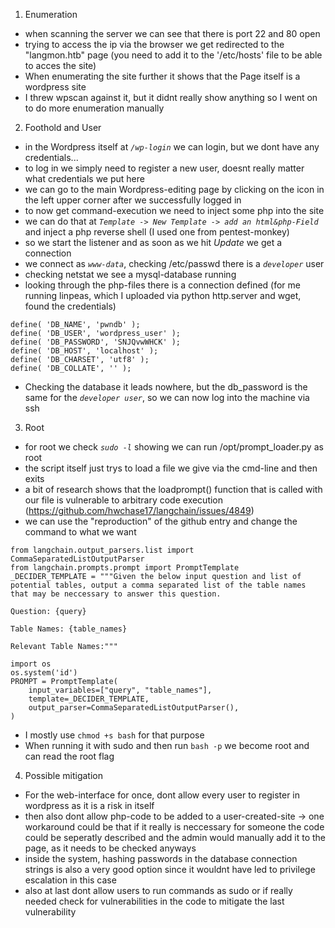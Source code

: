 1. Enumeration
- when scanning the server we can see that there is port 22 and 80 open
- trying to access the ip via the browser we get redirected to the "langmon.htb" page (you need to add it to the '/etc/hosts' file to be able to acces the site)
- When enumerating the site further it shows that the Page itself is a wordpress site
- I threw wpscan against it, but it didnt really show anything so I went on to do more enumeration manually  

2. Foothold and User
- in the Wordpress itself at *```/wp-login```* we can login, but we dont have any credentials...
- to log in we simply need to register a new user, doesnt really matter what credentials we put here
- we can go to the main Wordpress-editing page by clicking on the icon in the left upper corner after we successfully logged in
- to now get command-execution we need to inject some php into the site
- we can do that at *```Template -> New Template -> add an html&php-Field```* and inject a php reverse shell (I used one from pentest-monkey)
- so we start the listener and as soon as we hit *Update* we get a connection
- we connect as *```www-data```*, checking /etc/passwd there is a *```developer```* user 
- checking netstat we see a mysql-database running
- looking through the php-files there is a connection defined (for me running linpeas, which I uploaded via python http.server and wget, found the credentials)
```
define( 'DB_NAME', 'pwndb' );
define( 'DB_USER', 'wordpress_user' );
define( 'DB_PASSWORD', 'SNJQvwWHCK' );
define( 'DB_HOST', 'localhost' );
define( 'DB_CHARSET', 'utf8' );
define( 'DB_COLLATE', '' );
```
- Checking the database it leads nowhere, but the db_password is the same for the *```developer user```*, so we can now log into the machine via ssh

3. Root
- for root we check *```sudo -l```* showing we can run /opt/prompt_loader.py as root
- the script itself just trys to load a file we give via the cmd-line and then exits
- a bit of research shows that the loadprompt() function that is called with our file is vulnerable to arbitrary code execution (https://github.com/hwchase17/langchain/issues/4849)
- we can use the "reproduction" of the github entry and change the command to what we want
```
from langchain.output_parsers.list import CommaSeparatedListOutputParser
from langchain.prompts.prompt import PromptTemplate
_DECIDER_TEMPLATE = """Given the below input question and list of potential tables, output a comma separated list of the table names that may be neccessary to answer this question.

Question: {query}

Table Names: {table_names}

Relevant Table Names:"""

import os
os.system('id')
PROMPT = PromptTemplate(
    input_variables=["query", "table_names"],
    template=_DECIDER_TEMPLATE,
    output_parser=CommaSeparatedListOutputParser(),
)
```
- I mostly use ```chmod +s bash``` for that purpose
- When running it with sudo and then run ```bash -p``` we become root and can read the root flag


4. Possible mitigation
- For the web-interface for once, dont allow every user to register in wordpress as it is a risk in itself
- then also dont allow php-code to be added to a user-created-site -> one workaround could be that if it really is neccessary for someone the code could be seperatly described and the admin would manually add it to the page, as it needs to be checked anyways
- inside the system, hashing passwords in the database connection strings is also a very good option since it wouldnt have led to privilege escalation in this case
- also at last dont allow users to run commands as sudo or if really needed check for vulnerabilities in the code to mitigate the last vulnerability
